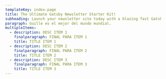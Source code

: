 ```yaml
---
templateKey: index-page
title: The Ultimate Gatsby Newsletter Starter Kit!
subheading: Launch your newsletter site today with a blazing fast Gatsby.js site - and Netlify CMS to update your archive.
paragraph: Guille es el mejor del mundo mundial.
multipleItems:
  - description: DESC ITEM 1
    finalparagraph: FINAL PARA ITEM 1
    title: TITLE ITEM 1
  - description: DESC ITEM 2
    finalparagraph: FINAL PARA ITEM 2
    title: TITLE ITEM 2
  - description: DESC ITEM 3
    finalparagraph: FINAL PARA ITEM 3
    title: TITLE ITEM 3
---
```

